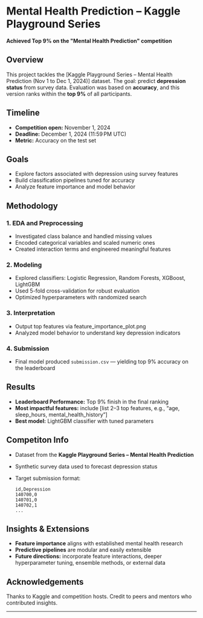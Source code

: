 

# Mental Health Prediction – Kaggle Playground Series 

**Achieved Top 9% on the "Mental Health Prediction" competition**

##  Overview

This project tackles the \[Kaggle Playground Series – Mental Health Prediction (Nov 1 to Dec 1, 2024)] dataset. The goal: predict **depression status** from survey data. Evaluation was based on **accuracy**, and this version ranks within the **top 9%** of all participants.

##  Timeline

* **Competition open:** November 1, 2024
* **Deadline:** December 1, 2024 (11:59 PM UTC)
* **Metric:** Accuracy on the test set

##  Goals

* Explore factors associated with depression using survey features
* Build classification pipelines tuned for accuracy
* Analyze feature importance and model behavior


##  Methodology

### 1. EDA and Preprocessing

* Investigated class balance and handled missing values
* Encoded categorical variables and scaled numeric ones
* Created interaction terms and engineered meaningful features

### 2. Modeling

* Explored classifiers: Logistic Regression, Random Forests, XGBoost, LightGBM
* Used 5-fold cross-validation for robust evaluation
* Optimized hyperparameters with randomized search

### 3. Interpretation

* Output top features via feature\_importance\_plot.png
* Analyzed model behavior to understand key depression indicators

### 4. Submission

* Final model produced `submission.csv` — yielding top 9% accuracy on the leaderboard

##  Results

* **Leaderboard Performance:** Top 9% finish in the final ranking
* **Most impactful features:** include \[list 2–3 top features, e.g., “age, sleep\_hours, mental\_health\_history”]
* **Best model:** LightGBM classifier with tuned parameters



## Competiton Info

* Dataset from the **Kaggle Playground Series – Mental Health Prediction**
* Synthetic survey data used to forecast depression status
* Target submission format:

  ```
  id,Depression
  140700,0
  140701,0
  140702,1
  ...
  ```

##  Insights & Extensions

* **Feature importance** aligns with established mental health research
* **Predictive pipelines** are modular and easily extensible
* **Future directions:** incorporate feature interactions, deeper hyperparameter tuning, ensemble methods, or external data

##  Acknowledgements

Thanks to Kaggle and competition hosts. Credit to peers and mentors who contributed insights.

---


